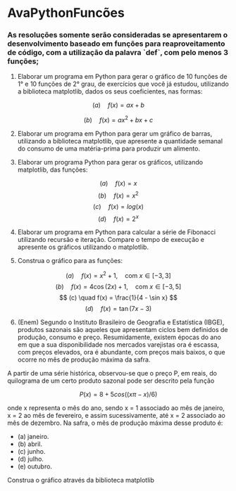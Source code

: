# AvaPythonFuncões

### As resoluções somente serão consideradas se apresentarem o desenvolvimento baseado em funções para reaproveitamento de código, com a utilização da palavra ˋdefˋ, com pelo menos 3 funções;

1. Elaborar um programa em Python para gerar o gráfico de 10 funções de 1° e 10 funções de 2° grau, de exercícios que você já estudou, utilizando a biblioteca matplotlib, dados os seus coeficientes, nas formas:

 $$(a) \quad f(x) = ax + b$$

 $$(b) \quad f(x) = ax^2 + bx + c$$

2. Elaborar um programa em Python para gerar um gráfico de barras, utilizando a biblioteca matplotlib, que apresente a quantidade semanal do consumo de uma matéria-prima para produzir um alimento.

3. Elaborar um programa Python para gerar os gráficos, utilizando matplotlib, das funções:
  
$$(a)\quad f(x) = x$$
$$(b)\quad f(x) = x^2$$
$$(c)\quad f(x) = log(x)$$
$$(d)\quad f(x) = 2^x$$
  
4. Elaborar um programa em Python para calcular a série de Fibonacci utilizando recursão e iteração. Compare o tempo de execução e apresente os gráficos utilizando o matplotlib.

5. Construa o gráfico para as funções:

$$ (a) \quad f(x) = x^2 + 1, \quad \text{com } x \in [-3, 3] $$ $$ (b) \quad f(x) = 4\cos(2x) + 1, \quad \text{com } x \in [-3, 5] $$ $$ (c) \quad f(x) = \frac{1}{4 - \sin x} $$ $$ (d) \quad f(x) = \tan(7x - 3) $$

6. (Enem) Segundo o Instituto Brasileiro de Geografia e Estatística (IBGE), produtos sazonais são aqueles que apresentam ciclos bem definidos de produção, consumo e preço. Resumidamente, existem épocas do ano em que a sua disponibilidade nos mercados varejistas ora é escassa, com preços elevados, ora é abundante, com preços mais baixos, o que ocorre no mês de produção máxima da safra.

A partir de uma série histórica, observou-se que o preço P, em reais, do quilograma de um certo produto sazonal pode ser descrito pela função

$$P(x) = 8 + 5 cos((xπ - x)/6)$$

onde x representa o mês do ano, sendo x = 1 associado ao mês de janeiro, x = 2 ao mês de fevereiro, e assim sucessivamente, até x = 2 associado ao mês de dezembro.
Na safra, o mês de produção máxima desse produto é:

* (a) janeiro.
* (b) abril.
* (c) junho.
* (d) julho.
* (e) outubro.

Construa o gráfico através da biblioteca matplotlib